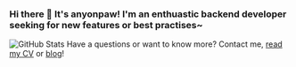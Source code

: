 ### Hi there 👋 It's anyonpaw! I'm an enthuastic backend developer seeking for new features or best practises~
![GitHub Stats](https://github-readme-stats.vercel.app/api?username=anyonepaw&theme=radical&show_icons=true&hide_border=true&count_private=true)
Have a questions or want to know more? Contact me, [read my CV](https://read.cv/anyonepaw) or [blog](https://anyonepaw.github.io/)!
